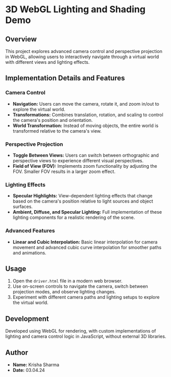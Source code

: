 # 3D WebGL Lighting and Shading Demo

## Overview

This project explores advanced camera control and perspective projection in WebGL, allowing users to interactively navigate through a virtual world with different views and lighting effects.

## Implementation Details and Features

### Camera Control

- **Navigation:** Users can move the camera, rotate it, and zoom in/out to explore the virtual world.
- **Transformations:** Combines translation, rotation, and scaling to control the camera's position and orientation.
- **World Transformation:** Instead of moving objects, the entire world is transformed relative to the camera's view.

### Perspective Projection

- **Toggle Between Views:** Users can switch between orthographic and perspective views to experience different visual perspectives.
- **Field of View (FOV):** Implements zoom functionality by adjusting the FOV. Smaller FOV results in a larger zoom effect.

### Lighting Effects

- **Specular Highlights:** View-dependent lighting effects that change based on the camera's position relative to light sources and object surfaces.
- **Ambient, Diffuse, and Specular Lighting:** Full implementation of these lighting components for a realistic rendering of the scene.

### Advanced Features

- **Linear and Cubic Interpolation:** Basic linear interpolation for camera movement and advanced cubic curve interpolation for smoother paths and animations.

## Usage

1. Open the `driver.html` file in a modern web browser.
2. Use on-screen controls to navigate the camera, switch between projection modes, and observe lighting changes.
3. Experiment with different camera paths and lighting setups to explore the virtual world.

## Development

Developed using WebGL for rendering, with custom implementations of lighting and camera control logic in JavaScript, without external 3D libraries.

## Author

- **Name:** Krisha Sharma
- **Date:** 03.04.24


